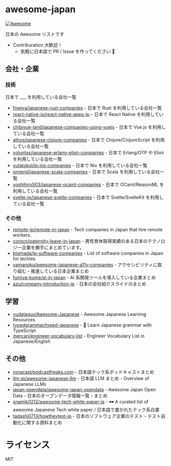 # awesome-japan

[![Awesome](https://awesome.re/badge.svg)](https://awesome.re)

日本の Awesome リストです

- Contriburation 大歓迎！
  - 気軽に日本語で PR / Issue を作ってください 🦀

## 会社・企業

### 技術

日本で \_\_\_ を利用している会社一覧

- [fnwiya/japanese-rust-companies](https://github.com/fnwiya/japanese-rust-companies) - 日本で Rust を利用している会社一覧
- [react-native-jp/react-native-apps-jp](https://github.com/react-native-jp/react-native-apps-jp) - 日本で React Native を利用している会社一覧
- [chibivue-land/japanese-companies-using-vuejs](https://github.com/chibivue-land/japanese-companies-using-vuejs) - 日本で Vue.js を利用している会社一覧
- [athos/japanese-clojure-companies](https://github.com/athos/japanese-clojure-companies) - 日本で Clojure/ClojureScript を利用している会社一覧
- [voluntas/japanese-erlang-elixir-companies](https://github.com/voluntas/japanese-erlang-elixir-companies) - 日本で Erlang/OTP や Elixir を利用している会社一覧
- [yutatokoi/jp-nix-companies](https://github.com/yutatokoi/jp-nix-companies) - 日本で Nix を利用している会社一覧
- [omiend/japanese-scala-companies](https://github.com/omiend/japanese-scala-companies) - 日本で Scala を利用している会社一覧
- [yoshihiro503/japanese-ocaml-companies](https://github.com/yoshihiro503/japanese-ocaml-companies) - 日本で OCaml/ReasonML を利用している会社一覧
- [svelte-jp/japanese-svelte-companies](https://github.com/svelte-jp/japanese-svelte-companies) - 日本で Svelte/SvelteKit を利用している会社一覧

### その他

- [remote-jp/remote-in-japan](https://github.com/remote-jp/remote-in-japan) - Tech companies in Japan that hire remote workers.
- [corocn/paternity-leave-in-japan](https://github.com/corocn/paternity-leave-in-japan) - 男性育休取得実績のある日本のテクノロジー企業を勝手にまとめています。
- [btamada/jp-software-companies](https://github.com/btamada/jp-software-companies) - List of software companies in Japan for techies
- [yamanoku/awesome-japanese-a11y-companies](https://github.com/yamanoku/awesome-japanese-a11y-companies) - アクセシビリティに取り組む・推進している日本企業まとめ
- [fumiya-kume/ai-in-japan](https://github.com/fumiya-kume/ai-in-japan) - AI 系開発ツールを導入している企業まとめ
- [azu/company-introduction-jp](https://github.com/azu/company-introduction-jp) - 日本の会社紹介スライドのまとめ

## 学習

- [yudataguy/Awesome-Japanese](https://github.com/yudataguy/Awesome-Japanese) - Awesome Japanese Learning Resources
- [typedgrammar/typed-japanese](https://github.com/typedgrammar/typed-japanese) - 🌸 Learn Japanese grammar with TypeScript
- [mercari/engineer-vocabulary-list](https://github.com/mercari/engineer-vocabulary-list) - Engineer Vocabulary List in Japanese/English

## その他

- [noracast/podcastfreaks.com](https://github.com/noracast/podcastfreaks.com) - 日本語テック系ポッドキャストまとめ
- [llm-jp/awesome-japanese-llm](https://github.com/llm-jp/awesome-japanese-llm) - 日本語 LLM まとめ - Overview of Japanese LLMs
- [japan-opendata/awesome-japan-opendata](https://github.com/japan-opendata/awesome-japan-opendata) - Awesome Japan Open Data - 日本のオープンデータ情報一覧・まとめ
- [snamiki1212/awesome-tech-white-paper-ja](https://github.com/snamiki1212/awesome-tech-white-paper-ja) - 🕶 A curated list of awesome Japanese Tech white paper / 日本語で書かれたテック系白書
- [tadashi0713/howtheytest-jp](https://github.com/tadashi0713/howtheytest-jp) - 日本のソフトウェア企業のテスト・テスト自動化に関する資料まとめ

# ライセンス

MIT
